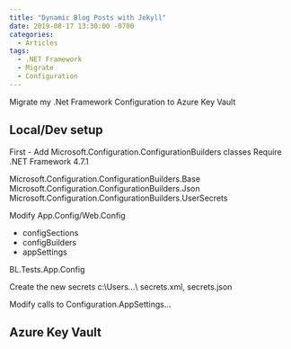 ```yaml
---
title: "Dynamic Blog Posts with Jekyll"
date: 2019-08-17 13:30:00 -0700
categories:
  - Articles
tags:
  - .NET Framework
  - Migrate
  - Configuration
---
```

Migrate my .Net Framework Configuration to Azure Key Vault

## Local/Dev setup

First - Add Microsoft.Configuration.ConfigurationBuilders classes
Require .NET Framework 4.7.1

Microsoft.Configuration.ConfigurationBuilders.Base
Microsoft.Configuration.ConfigurationBuilders.Json
Microsoft.Configuration.ConfigurationBuilders.UserSecrets

Modify App.Config/Web.Config

- configSections
- configBuilders
- appSettings

BL.Tests.App.Config

Create the new secrets
c:\Users\...\ secrets.xml, secrets.json

Modify calls to Configuration.AppSettings...

## Azure Key Vault



